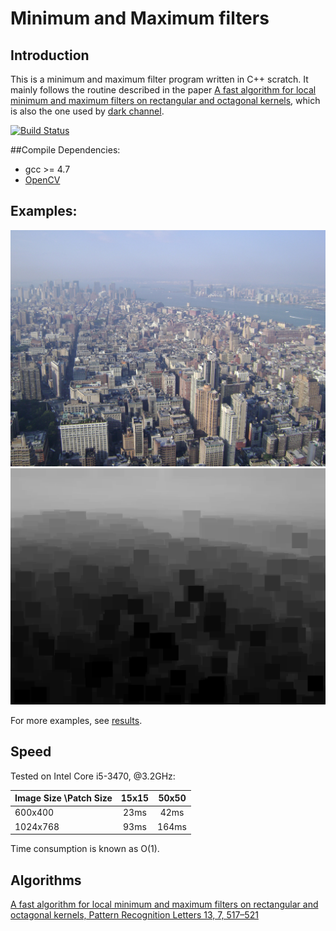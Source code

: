 # Minimum and Maximum filters 

## Introduction

This is a minimum and maximum filter program written in C++ scratch. It mainly follows the routine
described in the paper [A fast algorithm for local minimum and maximum filters on rectangular and octagonal kernels](http://www.sciencedirect.com/science/article/pii/016786559290069C),
which is also the one used by [dark channel](http://kaiminghe.com/cvpr09/index.html).


[![Build Status](https://travis-ci.org/ppwwyyxx/panorama.svg?branch=master)](https://travis-ci.org/ppwwyyxx/panorama)

##Compile Dependencies:
  
* gcc >= 4.7
* [OpenCV](www.opencv.org)


## Examples:
![](./image/ny17_input.png)
![](./image/ny17_out.png)

For more examples, see [results](https://github.com/herzhang/maxminfilter2D/tree/master/image).

## Speed
Tested on Intel Core i5-3470, @3.2GHz:

|  Image Size \Patch Size| 15x15| 50x50|
| ------------- |:-------------:| :-----:| 
| 600x400     |  23ms |42ms|
| 1024x768    |  93ms |164ms|

Time consumption is known as O(1).

## Algorithms
 [A fast algorithm for local minimum and maximum filters on rectangular and octagonal kernels, Pattern Recognition Letters 13, 7, 517–521](http://www.sciencedirect.com/science/article/pii/016786559290069C)